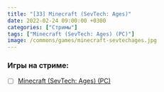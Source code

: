 ```yaml
---
title: "[33] Minecraft (SevTech: Ages)"
date: 2022-02-24 09:00:00 +0300
categories: ["Стримы"]
tags: ["Minecraft (SevTech: Ages) (PC)"]
image: /commons/games/minecraft-sevtechages.jpg
---
```


### Игры на стриме:
+ [ ] [Minecraft (SevTech: Ages) (PC)](/tags/minecraft-sevtech-ages-pc)
